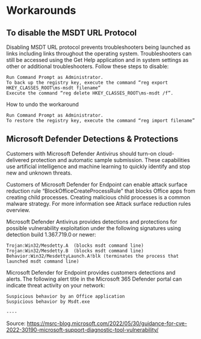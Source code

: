 # Workarounds

## To disable the MSDT URL Protocol

Disabling MSDT URL protocol prevents troubleshooters being launched as links including links throughout the operating system. Troubleshooters can still be accessed using the Get Help application and in system settings as other or additional troubleshooters. Follow these steps to disable:

    Run Command Prompt as Administrator.
    To back up the registry key, execute the command “reg export HKEY_CLASSES_ROOT\ms-msdt filename“
    Execute the command “reg delete HKEY_CLASSES_ROOT\ms-msdt /f”.

How to undo the workaround

    Run Command Prompt as Administrator.
    To restore the registry key, execute the command “reg import filename” 

## Microsoft Defender Detections & Protections

Customers with Microsoft Defender Antivirus should turn-on cloud-delivered protection and automatic sample submission. These capabilities use artificial intelligence and machine learning to quickly identify and stop new and unknown threats.

Customers of Microsoft Defender for Endpoint can enable attack surface reduction rule “BlockOfficeCreateProcessRule” that blocks Office apps from creating child processes. Creating malicious child processes is a common malware strategy. For more information see Attack surface reduction rules overview.

Microsoft Defender Antivirus provides detections and protections for possible vulnerability exploitation under the following signatures using detection build 1.367.719.0 or newer:

    Trojan:Win32/Mesdetty.A  (blocks msdt command line)
    Trojan:Win32/Mesdetty.B  (blocks msdt command line)
    Behavior:Win32/MesdettyLaunch.A!blk (terminates the process that launched msdt command line)

Microsoft Defender for Endpoint provides customers detections and alerts. The following alert title in the Microsoft 365 Defender portal can indicate threat activity on your network:

    Suspicious behavior by an Office application
    Suspicious behavior by Msdt.exe
    
    ----
    
Source: https://msrc-blog.microsoft.com/2022/05/30/guidance-for-cve-2022-30190-microsoft-support-diagnostic-tool-vulnerability/
